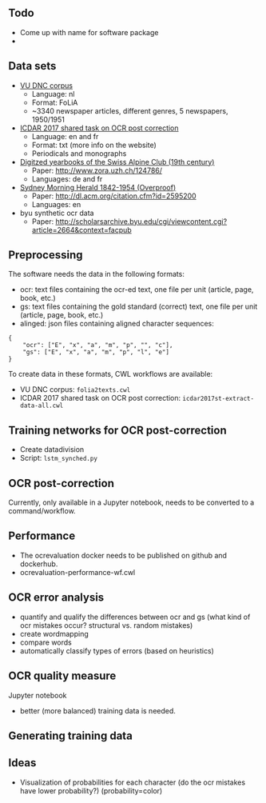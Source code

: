 ## Todo

* Come up with name for software package
*

## Data sets

* [VU DNC corpus](http://tst-centrale.org/nl/tst-materialen/corpora/vu-dnc-corpus-detail)
  - Language: nl
  - Format: FoLiA
  - ~3340 newspaper articles, different genres, 5 newspapers, 1950/1951
* [ICDAR 2017 shared task on OCR post correction](https://sites.google.com/view/icdar2017-postcorrectionocr/dataset)
  - Language: en and fr
  - Format: txt (more info on the website)
  - Periodicals and monographs
* [Digitzed yearbooks of the Swiss Alpine Club (19th century)](https://files.ifi.uzh.ch/cl/OCR19thSAC/)
  - Paper: http://www.zora.uzh.ch/124786/
  - Languages: de and fr
* [Sydney Morning Herald 1842-1954 (Overproof)](http://overproof.projectcomputing.com/datasets/)
  - Paper: http://dl.acm.org/citation.cfm?id=2595200
  - Languages: en
* byu synthetic ocr data
  - Paper: http://scholarsarchive.byu.edu/cgi/viewcontent.cgi?article=2664&context=facpub

## Preprocessing

The software needs the data in the following formats:
* ocr: text files containing the ocr-ed text, one file per unit (article, page, book, etc.)
* gs: text files containing the gold standard (correct) text, one file per unit (article, page, book, etc.)
* alinged: json files containing aligned character sequences:
```
{
    "ocr": ["E", "x", "a", "m", "p", "", "c"],
    "gs": ["E", "x", "a", "m", "p", "l", "e"]
}
```

To create data in these formats, CWL workflows are available:
* VU DNC corpus: `folia2texts.cwl`
* ICDAR 2017 shared task on OCR post correction: `icdar2017st-extract-data-all.cwl`

## Training networks for OCR post-correction

* Create datadivision
* Script: `lstm_synched.py`

## OCR post-correction

Currently, only available in a Jupyter notebook, needs to be converted to a command/workflow.

## Performance

* The ocrevaluation docker needs to be published on github and dockerhub.
* ocrevaluation-performance-wf.cwl

## OCR error analysis

* quantify and qualify the differences between ocr and gs (what kind of ocr mistakes occur? structural vs. random mistakes)
* create wordmapping
* compare words
* automatically classify types of errors (based on heuristics)

## OCR quality measure

Jupyter notebook
* better (more balanced) training data is needed.

## Generating training data

## Ideas

* Visualization of probabilities for each character (do the ocr mistakes have lower
  probability?) (probability=color)
